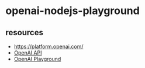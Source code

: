 # openai-nodejs-playground

## resources

- https://platform.openai.com/
- [OpenAI API](https://platform.openai.com/docs/api-reference)
- [OpenAI Playground](https://platform.openai.com/playground)
